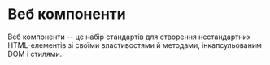 # Веб компоненти

Веб компоненти -- це набір стандартів для створення нестандартних HTML-елементів зі своїми властивостями й методами, інкапсульованим DOM і стилями.

